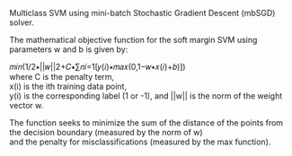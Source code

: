 Multiclass SVM using mini-batch Stochastic Gradient Descent (mbSGD) solver.

The mathematical objective function for the soft margin SVM using parameters w and b is given by:   

𝑚𝑖𝑛(1/2∗||𝑤||2+𝐶∗∑𝑛𝑖=1[𝑦(𝑖)∗𝑚𝑎𝑥(0,1−𝑤∗𝑥(𝑖)+𝑏)])   
where C is the penalty term,   
x(i) is the ith training data point,   
y(i) is the corresponding label (1 or -1), and ||w|| is the norm of the weight vector w.   

The function seeks to minimize the sum of the distance of the points from the decision boundary (measured by the norm of w)   
and the penalty for misclassifications (measured by the max function).
